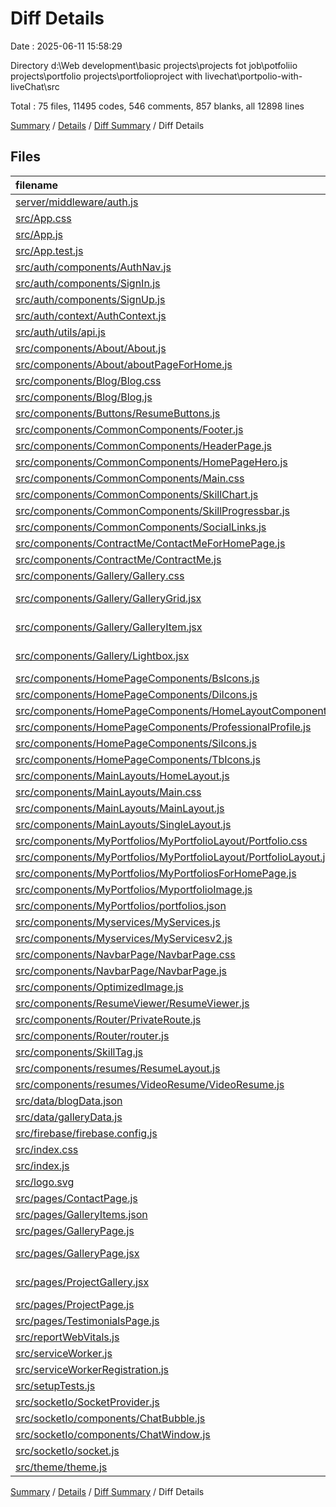 # Diff Details

Date : 2025-06-11 15:58:29

Directory d:\\Web development\\basic projects\\projects fot job\\potfoliio projects\\portfolio projects\\portfolioproject with livechat\\portpolio-with-liveChat\\src

Total : 75 files,  11495 codes, 546 comments, 857 blanks, all 12898 lines

[Summary](results.md) / [Details](details.md) / [Diff Summary](diff.md) / Diff Details

## Files
| filename | language | code | comment | blank | total |
| :--- | :--- | ---: | ---: | ---: | ---: |
| [server/middleware/auth.js](/server/middleware/auth.js) | JavaScript | -26 | -1 | -8 | -35 |
| [src/App.css](/src/App.css) | CSS | 33 | 0 | 6 | 39 |
| [src/App.js](/src/App.js) | JavaScript | 104 | 5 | 16 | 125 |
| [src/App.test.js](/src/App.test.js) | JavaScript | 38 | 2 | 5 | 45 |
| [src/auth/components/AuthNav.js](/src/auth/components/AuthNav.js) | JavaScript | 89 | 0 | 9 | 98 |
| [src/auth/components/SignIn.js](/src/auth/components/SignIn.js) | JavaScript | 149 | 0 | 12 | 161 |
| [src/auth/components/SignUp.js](/src/auth/components/SignUp.js) | JavaScript | 283 | 12 | 23 | 318 |
| [src/auth/context/AuthContext.js](/src/auth/context/AuthContext.js) | JavaScript | 122 | 6 | 12 | 140 |
| [src/auth/utils/api.js](/src/auth/utils/api.js) | JavaScript | 44 | 7 | 11 | 62 |
| [src/components/About/About.js](/src/components/About/About.js) | JavaScript | 885 | 4 | 25 | 914 |
| [src/components/About/aboutPageForHome.js](/src/components/About/aboutPageForHome.js) | JavaScript | 116 | 2 | 14 | 132 |
| [src/components/Blog/Blog.css](/src/components/Blog/Blog.css) | CSS | 35 | 0 | 8 | 43 |
| [src/components/Blog/Blog.js](/src/components/Blog/Blog.js) | JavaScript | 247 | 5 | 23 | 275 |
| [src/components/Buttons/ResumeButtons.js](/src/components/Buttons/ResumeButtons.js) | JavaScript | 91 | 0 | 9 | 100 |
| [src/components/CommonComponents/Footer.js](/src/components/CommonComponents/Footer.js) | JavaScript | 175 | 0 | 14 | 189 |
| [src/components/CommonComponents/HeaderPage.js](/src/components/CommonComponents/HeaderPage.js) | JavaScript | 263 | 0 | 4 | 267 |
| [src/components/CommonComponents/HomePageHero.js](/src/components/CommonComponents/HomePageHero.js) | JavaScript | 104 | 5 | 5 | 114 |
| [src/components/CommonComponents/Main.css](/src/components/CommonComponents/Main.css) | CSS | 144 | 6 | 31 | 181 |
| [src/components/CommonComponents/SkillChart.js](/src/components/CommonComponents/SkillChart.js) | JavaScript | 140 | 0 | 7 | 147 |
| [src/components/CommonComponents/SkillProgressbar.js](/src/components/CommonComponents/SkillProgressbar.js) | JavaScript | 105 | 0 | 7 | 112 |
| [src/components/CommonComponents/SocialLinks.js](/src/components/CommonComponents/SocialLinks.js) | JavaScript | 97 | 0 | 4 | 101 |
| [src/components/ContractMe/ContactMeForHomePage.js](/src/components/ContractMe/ContactMeForHomePage.js) | JavaScript | 98 | 0 | 6 | 104 |
| [src/components/ContractMe/ContractMe.js](/src/components/ContractMe/ContractMe.js) | JavaScript | 107 | 0 | 12 | 119 |
| [src/components/Gallery/Gallery.css](/src/components/Gallery/Gallery.css) | CSS | 149 | 5 | 28 | 182 |
| [src/components/Gallery/GalleryGrid.jsx](/src/components/Gallery/GalleryGrid.jsx) | JavaScript JSX | 32 | 0 | 5 | 37 |
| [src/components/Gallery/GalleryItem.jsx](/src/components/Gallery/GalleryItem.jsx) | JavaScript JSX | 70 | 1 | 4 | 75 |
| [src/components/Gallery/Lightbox.jsx](/src/components/Gallery/Lightbox.jsx) | JavaScript JSX | 88 | 0 | 11 | 99 |
| [src/components/HomePageComponents/BsIcons.js](/src/components/HomePageComponents/BsIcons.js) | JavaScript | 11 | 0 | 4 | 15 |
| [src/components/HomePageComponents/DiIcons.js](/src/components/HomePageComponents/DiIcons.js) | JavaScript | 0 | 0 | 1 | 1 |
| [src/components/HomePageComponents/HomeLayoutComponents.js](/src/components/HomePageComponents/HomeLayoutComponents.js) | JavaScript | 10 | 0 | 4 | 14 |
| [src/components/HomePageComponents/ProfessionalProfile.js](/src/components/HomePageComponents/ProfessionalProfile.js) | JavaScript | 156 | 9 | 11 | 176 |
| [src/components/HomePageComponents/SiIcons.js](/src/components/HomePageComponents/SiIcons.js) | JavaScript | 32 | 0 | 4 | 36 |
| [src/components/HomePageComponents/TbIcons.js](/src/components/HomePageComponents/TbIcons.js) | JavaScript | 10 | 0 | 4 | 14 |
| [src/components/MainLayouts/HomeLayout.js](/src/components/MainLayouts/HomeLayout.js) | JavaScript | 145 | 17 | 18 | 180 |
| [src/components/MainLayouts/Main.css](/src/components/MainLayouts/Main.css) | CSS | 10 | 0 | 0 | 10 |
| [src/components/MainLayouts/MainLayout.js](/src/components/MainLayouts/MainLayout.js) | JavaScript | 34 | 2 | 5 | 41 |
| [src/components/MainLayouts/SingleLayout.js](/src/components/MainLayouts/SingleLayout.js) | JavaScript | 25 | 0 | 5 | 30 |
| [src/components/MyPortfolios/MyPortfolioLayout/Portfolio.css](/src/components/MyPortfolios/MyPortfolioLayout/Portfolio.css) | CSS | 154 | 12 | 35 | 201 |
| [src/components/MyPortfolios/MyPortfolioLayout/PortfolioLayout.js](/src/components/MyPortfolios/MyPortfolioLayout/PortfolioLayout.js) | JavaScript | 760 | 71 | 40 | 871 |
| [src/components/MyPortfolios/MyPortfoliosForHomePage.js](/src/components/MyPortfolios/MyPortfoliosForHomePage.js) | JavaScript | 167 | 9 | 11 | 187 |
| [src/components/MyPortfolios/MyportfolioImage.js](/src/components/MyPortfolios/MyportfolioImage.js) | JavaScript | 178 | 1 | 12 | 191 |
| [src/components/MyPortfolios/portfolios.json](/src/components/MyPortfolios/portfolios.json) | JSON | 267 | 0 | 1 | 268 |
| [src/components/Myservices/MyServices.js](/src/components/Myservices/MyServices.js) | JavaScript | 0 | 207 | 18 | 225 |
| [src/components/Myservices/MyServicesv2.js](/src/components/Myservices/MyServicesv2.js) | JavaScript | 161 | 3 | 8 | 172 |
| [src/components/NavbarPage/NavbarPage.css](/src/components/NavbarPage/NavbarPage.css) | CSS | 89 | 1 | 13 | 103 |
| [src/components/NavbarPage/NavbarPage.js](/src/components/NavbarPage/NavbarPage.js) | JavaScript | 297 | 0 | 12 | 309 |
| [src/components/OptimizedImage.js](/src/components/OptimizedImage.js) | JavaScript | 63 | 0 | 4 | 67 |
| [src/components/ResumeViewer/ResumeViewer.js](/src/components/ResumeViewer/ResumeViewer.js) | JavaScript | 559 | 4 | 15 | 578 |
| [src/components/Router/PrivateRoute.js](/src/components/Router/PrivateRoute.js) | JavaScript | 11 | 1 | 5 | 17 |
| [src/components/Router/router.js](/src/components/Router/router.js) | JavaScript | 159 | 3 | 6 | 168 |
| [src/components/SkillTag.js](/src/components/SkillTag.js) | JavaScript | 16 | 2 | 4 | 22 |
| [src/components/resumes/ResumeLayout.js](/src/components/resumes/ResumeLayout.js) | JavaScript | 0 | 0 | 1 | 1 |
| [src/components/resumes/VideoResume/VideoResume.js](/src/components/resumes/VideoResume/VideoResume.js) | JavaScript | 12 | 0 | 4 | 16 |
| [src/data/blogData.json](/src/data/blogData.json) | JSON | 272 | 0 | 1 | 273 |
| [src/data/galleryData.js](/src/data/galleryData.js) | JavaScript | 223 | 0 | 2 | 225 |
| [src/firebase/firebase.config.js](/src/firebase/firebase.config.js) | JavaScript | 13 | 2 | 5 | 20 |
| [src/index.css](/src/index.css) | CSS | 234 | 29 | 45 | 308 |
| [src/index.js](/src/index.js) | JavaScript | 15 | 2 | 4 | 21 |
| [src/logo.svg](/src/logo.svg) | XML | 1 | 0 | 0 | 1 |
| [src/pages/ContactPage.js](/src/pages/ContactPage.js) | JavaScript | 337 | 1 | 18 | 356 |
| [src/pages/GalleryItems.json](/src/pages/GalleryItems.json) | JSON | 0 | 0 | 1 | 1 |
| [src/pages/GalleryPage.js](/src/pages/GalleryPage.js) | JavaScript | 403 | 0 | 20 | 423 |
| [src/pages/GalleryPage.jsx](/src/pages/GalleryPage.jsx) | JavaScript JSX | 268 | 16 | 30 | 314 |
| [src/pages/ProjectGallery.jsx](/src/pages/ProjectGallery.jsx) | JavaScript JSX | 88 | 7 | 10 | 105 |
| [src/pages/ProjectPage.js](/src/pages/ProjectPage.js) | JavaScript | 187 | 3 | 10 | 200 |
| [src/pages/TestimonialsPage.js](/src/pages/TestimonialsPage.js) | JavaScript | 988 | 11 | 35 | 1,034 |
| [src/reportWebVitals.js](/src/reportWebVitals.js) | JavaScript | 12 | 0 | 2 | 14 |
| [src/serviceWorker.js](/src/serviceWorker.js) | JavaScript | 56 | 6 | 7 | 69 |
| [src/serviceWorkerRegistration.js](/src/serviceWorkerRegistration.js) | JavaScript | 88 | 9 | 8 | 105 |
| [src/setupTests.js](/src/setupTests.js) | JavaScript | 1 | 4 | 1 | 6 |
| [src/socketIo/SocketProvider.js](/src/socketIo/SocketProvider.js) | JavaScript | 233 | 21 | 42 | 296 |
| [src/socketIo/components/ChatBubble.js](/src/socketIo/components/ChatBubble.js) | JavaScript | 62 | 1 | 7 | 70 |
| [src/socketIo/components/ChatWindow.js](/src/socketIo/components/ChatWindow.js) | JavaScript | 813 | 33 | 54 | 900 |
| [src/socketIo/socket.js](/src/socketIo/socket.js) | JavaScript | 16 | 0 | 6 | 22 |
| [src/theme/theme.js](/src/theme/theme.js) | JavaScript | 77 | 0 | 1 | 78 |

[Summary](results.md) / [Details](details.md) / [Diff Summary](diff.md) / Diff Details